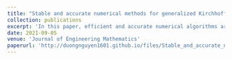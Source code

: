 ```yaml
---
title: "Stable and accurate numerical methods for generalized Kirchhoff–Love plates"
collection: publications
excerpt: 'In this paper, efficient and accurate numerical algorithms are developed to solve a generalized Kirchhoff–Love plate model subject to three common physical boundary conditions: (i) clamped; (ii) simply supported; and (iii) free. The generalization stems from the inclusion of additional physics to the classical Kirchhoff–Love model that accounts for bending only. We solve the model equation by discretizing the spatial derivatives using second-order finite-difference schemes, and then advancing the semi-discrete problem in time with either an explicit predictor–corrector or an implicit Newmark-Beta time-stepping algorithm.'
date: 2021-09-05
venue: 'Journal of Engineering Mathematics'
paperurl: 'http://duongnguyen1601.github.io/files/Stable_and_accurate_numerical_methods_for_generali.pdf'
---
```

